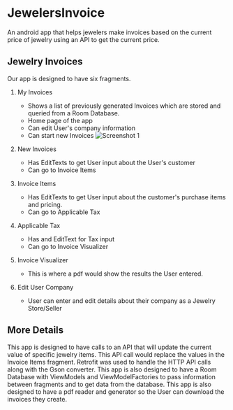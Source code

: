 # JewelersInvoice
An android app that helps jewelers make invoices based on the current price of jewelry using an API to get the current price.

## Jewelry Invoices
Our app is designed to have six fragments. 
1. My Invoices
   * Shows a list of previously generated Invoices which are stored and queried from a Room Database.
   * Home page of the app
   * Can edit User's company information
   * Can start new Invoices
   ![Screenshot 1](companyInvoice.jpg)
2. New Invoices
   * Has EditTexts to get User input about the User's customer
   * Can go to Invoice Items
3. Invoice Items
   * Has EditTexts to get User input about the customer's purchase items and pricing.
   * Can go to Applicable Tax
4. Applicable Tax
   * Has and EditText for Tax input
   * Can go to Invoice Visualizer
5. Invoice Visualizer
   * This is where a pdf would show the results the User entered.

6. Edit User Company
   * User can enter and edit details about their company as a Jewelry Store/Seller


## More Details

This app is designed to have calls to an API that will update the current value of specific jewelry items. This API call would replace the values in the Invoice Items fragment.
Retrofit was used to handle the HTTP API calls along with the Gson converter.
This app is also designed to have a Room Database with ViewModels and ViewModelFactories to pass information between fragments and to get data from the database.
This app is also designed to have a pdf reader and generator so the User can download the invoices they create.
